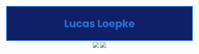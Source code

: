 <div align="center">
  <img max-width="800" src="banner1.png"/>
</div>

<div align="center">
  <img href="https://www.linkedin.com/in/lucasloepke/" src="https://img.shields.io/badge/lucasloepke-blue?logo=linkedin&logoColor=white">
  <img href="" src="https://img.shields.io/badge/Java-orange?logo=openjdk&logoColor=white">

  
</div>
